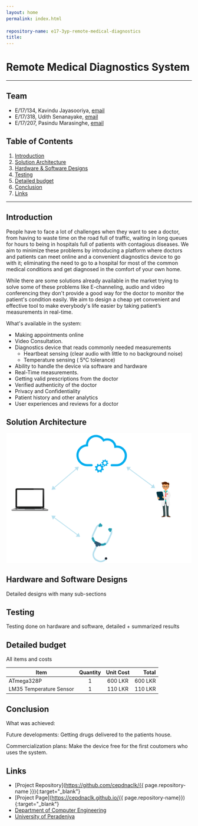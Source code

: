 ```yaml
---
layout: home
permalink: index.html

repository-name: e17-3yp-remote-medical-diagnostics
title: 
---
```


# Remote Medical Diagnostics System

---

## Team
-  E/17/134, Kavindu Jayasooriya, [email](mailto:e17134@eng.pdn.ac.lk)
-  E/17/318, Udith Senanayake, [email](mailto:e17318@eng.pdn.ac.lk)
-  E/17/207, Pasindu Marasinghe, [email](mailto:e17207@eng.pdn.ac.lk)

## Table of Contents
1. [Introduction](#introduction)
2. [Solution Architecture](#solution-architecture )
3. [Hardware & Software Designs](#hardware-and-software-designs)
4. [Testing](#testing)
5. [Detailed budget](#detailed-budget)
6. [Conclusion](#conclusion)
7. [Links](#links)

---

## Introduction

People have to face a lot of challenges when they want to see a doctor, from having to waste time on the road full of traffic, waiting in long queues for hours to being in hospitals full of patients with contagious diseases. We aim to minimize these problems by introducing a platform where doctors and patients can meet online and a convenient diagnostics device to go with it; eliminating the need to go to a hospital for most of the common medical conditions and get diagnosed in the comfort of your own home.

While there are some solutions already available in the market trying to solve some of these problems like E-channeling, audio and video conferencing they don't provide a good way for the doctor to monitor the patient's condition easily. We aim to design a cheap yet convenient and effective tool to make everybody's life easier by taking patient’s measurements in real-time.

What's available in the system:
* Making appointments online 
* Video Consultation.
* Diagnostics device that reads commonly needed measurements
    - Heartbeat sensing (clear audio with little to no background  noise)
    - Temperature  sensing ( 5&deg;C tolerance)
* Ability to handle the device via software and hardware
* Real-Time  measurements.   
* Getting valid prescriptions from the doctor	    
* Verified authenticity of the doctor
* Privacy and Confidentiality
* Patient history and other analytics
* User experiences and reviews for a doctor

## Solution Architecture

![high level diagram](./images/high-level-diagram.png)

## Hardware and Software Designs

Detailed designs with many sub-sections

## Testing

Testing done on hardware and software, detailed + summarized results

## Detailed budget

All items and costs

| Item          | Quantity  | Unit Cost  | Total  |
| ------------- |:---------:|:----------:|-------:|
| ATmega328P | 1         | 600 LKR     | 600 LKR |
| LM35 Temperature Sensor   | 1         | 110 LKR     | 110 LKR |

## Conclusion

What was achieved:

Future developments:
    Getting drugs delivered to the patients house.

Commercialization plans:
    Make the device free for the first coutomers who uses the system. 

## Links

- [Project Repository](https://github.com/cepdnaclk/{{ page.repository-name }}){:target="_blank"}
- [Project Page](https://cepdnaclk.github.io/{{ page.repository-name}}){:target="_blank"}
- [Department of Computer Engineering](http://www.ce.pdn.ac.lk/)
- [University of Peradeniya](https://eng.pdn.ac.lk/)

